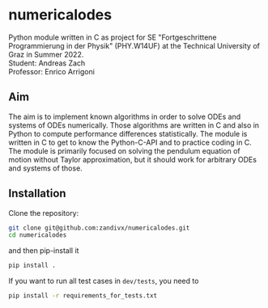 # numericalodes
Python module written in C as project for SE "Fortgeschrittene Programmierung in der Physik" (PHY.W14UF) at the Technical University of Graz in Summer 2022.  
Student: Andreas Zach  
Professor: Enrico Arrigoni  

## Aim
The aim is to implement known algorithms in order to solve ODEs and systems of ODEs numerically. Those algorithms are written in C and also in Python to compute performance differences statistically.
The module is written in C to get to know the Python-C-API and to practice coding in C. The module is primarily focused on solving the pendulum equation of motion without Taylor approximation, but it should work for arbitrary ODEs and systems of those.

## Installation
Clone the repository:
```bash
git clone git@github.com:zandivx/numericalodes.git
cd numericalodes
```
and then pip-install it
```bash
pip install .
```
If you want to run all test cases in `dev/tests`, you need to
```bash
pip install -r requirements_for_tests.txt
```